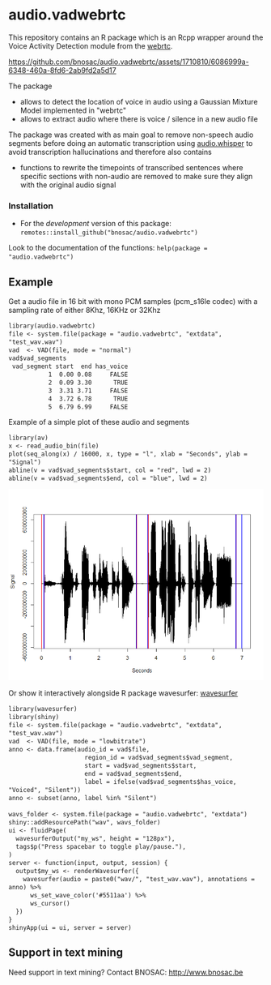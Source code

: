 # audio.vadwebrtc

This repository contains an R package which is an Rcpp wrapper around the Voice Activity Detection module from the [webrtc](https://webrtc.googlesource.com/src/).

https://github.com/bnosac/audio.vadwebrtc/assets/1710810/6086999a-6348-460a-8fd6-2ab9fd2a5d17

The package 

- allows to detect the location of voice in audio using a Gaussian Mixture Model implemented in "webrtc" 
- allows to extract audio where there is voice / silence in a new audio file

The package was created with as main goal to remove non-speech audio segments before doing an automatic transcription using [audio.whisper](https://github.com/bnosac/audio.whisper) to avoid transcription hallucinations and therefore also contains 

- functions to rewrite the timepoints of transcribed sentences where specific sections with non-audio are removed to make sure they align with the original audio signal

### Installation

- For the *development* version of this package: `remotes::install_github("bnosac/audio.vadwebrtc")`

Look to the documentation of the functions: `help(package = "audio.vadwebrtc")`

## Example

Get a audio file in 16 bit with mono PCM samples (pcm_s16le codec) with a sampling rate of either 8Khz, 16KHz or 32Khz 

```{r}
library(audio.vadwebrtc)
file <- system.file(package = "audio.vadwebrtc", "extdata", "test_wav.wav")
vad  <- VAD(file, mode = "normal")
vad$vad_segments
 vad_segment start  end has_voice
           1  0.00 0.08     FALSE
           2  0.09 3.30      TRUE
           3  3.31 3.71     FALSE
           4  3.72 6.78      TRUE
           5  6.79 6.99     FALSE
```

Example of a simple plot of these audio and segments

```{r}
library(av)
x <- read_audio_bin(file)
plot(seq_along(x) / 16000, x, type = "l", xlab = "Seconds", ylab = "Signal")
abline(v = vad$vad_segments$start, col = "red", lwd = 2)
abline(v = vad$vad_segments$end, col = "blue", lwd = 2)
```

![](tools/example-detection.png)

Or show it interactively alongside R package wavesurfer: [wavesurfer](https://github.com/Athospd/wavesurfer )

```{r}
library(wavesurfer)
library(shiny)
file <- system.file(package = "audio.vadwebrtc", "extdata", "test_wav.wav")
vad  <- VAD(file, mode = "lowbitrate")
anno <- data.frame(audio_id = vad$file, 
                     region_id = vad$vad_segments$vad_segment, 
                     start = vad$vad_segments$start, 
                     end = vad$vad_segments$end, 
                     label = ifelse(vad$vad_segments$has_voice, "Voiced", "Silent"))
anno <- subset(anno, label %in% "Silent")
  
wavs_folder <- system.file(package = "audio.vadwebrtc", "extdata")
shiny::addResourcePath("wav", wavs_folder)
ui <- fluidPage(
  wavesurferOutput("my_ws", height = "128px"),
  tags$p("Press spacebar to toggle play/pause."),
)
server <- function(input, output, session) {
  output$my_ws <- renderWavesurfer({
    wavesurfer(audio = paste0("wav/", "test_wav.wav"), annotations = anno) %>%
      ws_set_wave_color('#5511aa') %>%
      ws_cursor()
  })
}
shinyApp(ui = ui, server = server)
```

## Support in text mining

Need support in text mining?
Contact BNOSAC: http://www.bnosac.be


